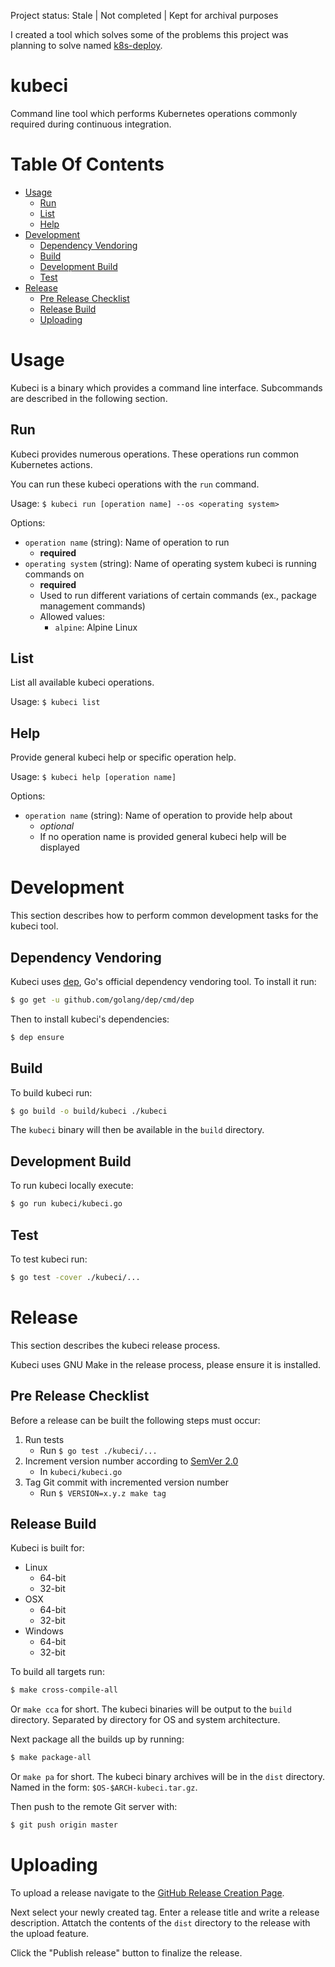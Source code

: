 Project status: Stale | Not completed | Kept for archival purposes  

I created a tool which solves some of the problems this project was planning to solve named [k8s-deploy](http://github.com/Noah-Huppert/k8s-deploy).

# kubeci
Command line tool which performs Kubernetes operations commonly required during continuous integration.

# Table Of Contents
- [Usage](#usage)
    - [Run](#run)
    - [List](#list)
    - [Help](#help)
- [Development](#development)
    - [Dependency Vendoring](#dependency-vendoring)
    - [Build](#build)
    - [Development Build](#development-build)
    - [Test](#test)
- [Release](#release)
    - [Pre Release Checklist](#pre-release-checklist)
    - [Release Build](#release-build)
    - [Uploading](#uploading)

# Usage
Kubeci is a binary which provides a command line interface. Subcommands are described in the following section.

## Run
Kubeci provides numerous operations. These operations run common Kubernetes actions.  

You can run these kubeci operations with the `run` command.  

Usage: `$ kubeci run [operation name] --os <operating system>`

Options:

- `operation name` (string): Name of operation to run
    - **required**
- `operating system` (string): Name of operating system kubeci is running commands on
    - **required**
    - Used to run different variations of certain commands (ex., package management commands)
    - Allowed values:
        - `alpine`: Alpine Linux

## List
List all available kubeci operations.

Usage: `$ kubeci list`

## Help
Provide general kubeci help or specific operation help.  

Usage: `$ kubeci help [operation name]`

Options:

- `operation name` (string): Name of operation to provide help about
    - *optional*
    - If no operation name is provided general kubeci help will be displayed
    
# Development
This section describes how to perform common development tasks for the kubeci tool.

## Dependency Vendoring
Kubeci uses [dep](https://github.com/golang/dep), Go's official dependency vendoring tool. To install it run:  

```bash
$ go get -u github.com/golang/dep/cmd/dep
```

Then to install kubeci's dependencies:

```bash
$ dep ensure
```

## Build
To build kubeci run:

```bash
$ go build -o build/kubeci ./kubeci
```

The `kubeci` binary will then be available in the `build` directory.

## Development Build
To run kubeci locally execute:

```bash
$ go run kubeci/kubeci.go
```

## Test
To test kubeci run:

```bash
$ go test -cover ./kubeci/...
```

# Release
This section describes the kubeci release process.  

Kubeci uses GNU Make in the release process, please ensure it is installed.

## Pre Release Checklist
Before a release can be built the following steps must occur:

1. Run tests
    - Run `$ go test ./kubeci/...`
1. Increment version number according to [SemVer 2.0](http://semver.org/)
    - In `kubeci/kubeci.go`
2. Tag Git commit with incremented version number
    - Run `$ VERSION=x.y.z make tag`

## Release Build
Kubeci is built for:

- Linux
    - 64-bit
    - 32-bit
- OSX
    - 64-bit
    - 32-bit
- Windows
    - 64-bit
    - 32-bit
    
To build all targets run:

```bash
$ make cross-compile-all
```

Or `make cca` for short. The kubeci binaries will be output to the `build` directory. Separated by directory for OS and 
system architecture.  

Next package all the builds up by running:

```bash
$ make package-all
```

Or `make pa` for short. The kubeci binary archives will be in the `dist` directory. Named in the form: 
`$OS-$ARCH-kubeci.tar.gz`.

Then push to the remote Git server with:  

```bash
$ git push origin master
```

# Uploading
To upload a release navigate to the [GitHub Release Creation Page](https://github.com/Noah-Huppert/kubeci/releases/new).  

Next select your newly created tag. Enter a release title and write a release description. Attatch the contents of the 
`dist` directory to the release with the upload feature.

Click the "Publish release" button to finalize the release.
